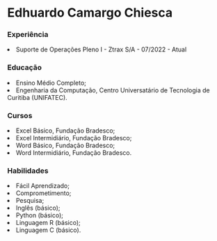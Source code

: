 <h1>Edhuardo Camargo Chiesca</h1>


<h3>Experiência</h3>
<li>Suporte de Operações Pleno I - Ztrax S/A - 07/2022 - Atual</li>


<h3>Educação</h3>
<li>Ensino Médio Completo;</li>
<li>Engenharia da Computação, Centro Universatário de Tecnologia de Curitiba (UNIFATEC).</li>


<h3>Cursos</h3>
<li>Excel Básico, Fundação Bradesco;</li>
<li>Excel Intermidiário, Fundação Bradesco;</li>
<li>Word Básico, Fundação Bradesco;</li>
<li>Word Intermidiário, Fundação Bradesco.</li>


<h3>Habilidades</h3>
<li>Fácil Aprendizado;</li> 
<li>Comprometimento;</li>
<li>Pesquisa;</li>
<li>Inglês (básico);</li>
<li>Python (básico);</li>
<li>Linguagem R (básico); </li>
<li>Linguagem C (básico).</li>
